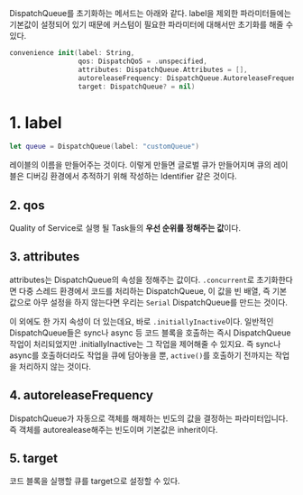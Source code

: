 DispatchQueue를 초기화하는 메서드는 아래와 같다. label을 제외한 파라미터들에는 기본값이 설정되어 있기 때문에 커스텀이 필요한 파라미터에 대해서만 초기화를 해줄 수 있다.

```swift
convenience init(label: String,
                 qos: DispatchQoS = .unspecified,
                 attributes: DispatchQueue.Attributes = [],
                 autoreleaseFrequency: DispatchQueue.AutoreleaseFrequency = .inherit,
                 target: DispatchQueue? = nil)
```

# 1. label
```swift
let queue = DispatchQueue(label: "customQueue")
```

레이블의 이름을 만들어주는 것이다. 이렇게 만들면 글로벌 큐가 만들어지며 큐의 레이블은 디버깅 환경에서 추적하기 위해 작성하는 Identifier 같은 것이다.
## 2. qos

Quality of Service로 실행 될 Task들의 **우선 순위를 정해주는 값**이다.
## 3. attributes

attributes는 DispatchQueue의 속성을 정해주는 값이다. `.concurrent`로 초기화한다면 다중 스레드 환경에서 코드를 처리하는 DispatchQueue, 이 값을 빈 배열, 즉 기본 값으로 아무 설정을 하지 않는다면 우리는 `Serial` DispatchQueue를 만드는 것이다.

이 외에도 한 가지 속성이 더 있는데요, 바로 `.initiallyInactive`이다. 일반적인 DispatchQueue들은 sync나 async 등 코드 블록을 호출하는 즉시 DispatchQueue 작업이 처리되었지만 .initiallyInactive는 그 작업을 제어해줄 수 있지요. 즉 sync나 async를 호출하더라도 작업을 큐에 담아놓을 뿐, `active()`를 호출하기 전까지는 작업을 처리하지 않는 것이다.
## 4. autoreleaseFrequency

DispatchQueue가 자동으로 객체를 해제하는 빈도의 값을 결정하는 파라미터입니다. 즉 객체를 autorealease해주는 빈도이며 기본값은 inherit이다.
## 5. target

코드 블록을 실행할 큐를 target으로 설정할 수 있다.